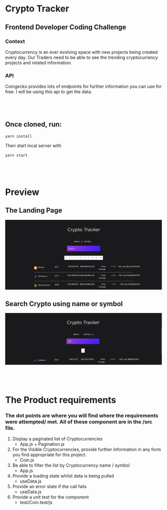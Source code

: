 # Crypto Tracker

## Frontend Developer Coding Challenge

### Context

Cryptocurrency is an ever evolving space with new projects being created every day.
Our Traders need to be able to see the trending cryptocurrency projects and related
information.

### API

Coingecko provides lots of endpoints for further information you can use for free. I will be using this api to get the data.

## <br />

## Once cloned, run:

```
yarn install
```

Then start local server with

```
yarn start
```

## <br />

# Preview

## The Landing Page

![Cryto Tracker Home](./preview/home.png)

## Search Crypto using name or symbol

![Cryto Tracker Search](./preview/search.png)

## <br >

# The Product requirements

### The dot points are where you will find where the requirements were attempted/ met. All of these component are in the /src file.

1. Display a paginated list of Cryptocurrencies
   - App.js + Pagination.js
1. For the Visible Cryptocurrencies, provide further information in any form you find appropriate for this project.
   - Coin.js
1. Be able to filter the list by Cryptocurrency name / symbol
   - App.js
1. Provide a loading state whilst data is being pulled
   - useData.js
1. Provide an error state if the call fails
   - useData.js
1. Provide a unit test for the component
   - test/Coin.test/js
